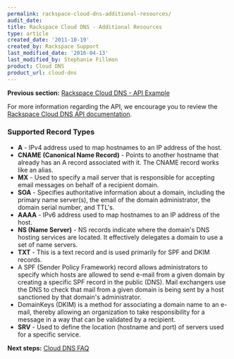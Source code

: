 ```yaml
---
permalink: rackspace-cloud-dns-additional-resources/
audit_date:
title: Rackspace Cloud DNS - Additional Resources
type: article
created_date: '2011-10-19'
created_by: Rackspace Support
last_modified_date: '2016-04-13'
last_modified_by: Stephanie Fillmon 
product: Cloud DNS
product_url: cloud-dns
---
```


**Previous section:** [Rackspace Cloud DNS - API Example](/support/how-to/rackspace-cloud-dns-api-example)

For more information regarding the API, we encourage you to review the [Rackspace Cloud DNS API documentation](https://docs.rackspace.com/docs/cloud-dns/v1/developer-guide/).

### Supported Record Types

-   **A** - IPv4 address used to map hostnames to an IP address of
    the host.
-   **CNAME (Canonical Name Record)** - Points to another hostname that
    already has an A record associated with it. The CNAME record works
    like an alias.
-   **MX** - Used to specify a mail server that is responsible for
    accepting email messages on behalf of a recipient domain.
-   **SOA** - Specifies authoritative information about a domain,
    including the primary name server(s), the email of the domain
    administrator, the domain serial number, and TTL's.
-   **AAAA** - IPv6 address used to map hostnames to an IP address of
    the host.
-   **NS (Name Server)** - NS records indicate where the domain's DNS
    hosting services are located. It effectively delegates a domain to
    use a set of name servers.
-   **TXT** - This is a text record and is used primarily for SPF and
    DKIM records.
-   A SPF (Sender Policy Framework) record allows administrators to
specify which hosts are allowed to send e-mail from a given domain by
creating a specific SPF record in the public (DNS). Mail exchangers use
the DNS to check that mail from a given domain is being sent by a host
sanctioned by that domain's administrator.
-   DomainKeys (DKIM) is a method for associating a domain name to an
e-mail, thereby allowing an organization to take responsibility for a
message in a way that can be validated by a recipient.
-   **SRV** - Used to define the location (hostname and port) of servers used for a specific service.

**Next steps:** [Cloud DNS FAQ](/support/how-to/cloud-dns-faq)
